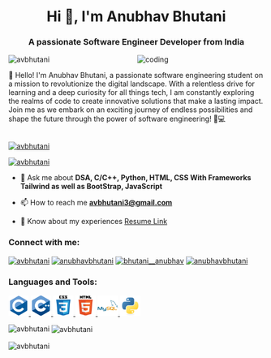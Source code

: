 <h1 align="center">Hi 👋, I'm Anubhav Bhutani</h1>
<h3 align="center">A passionate Software Engineer Developer from India</h3>

<img align = right margin = 10px width = 250px src = "https://media3.giphy.com/media/qgQUggAC3Pfv687qPC/giphy.gif?cid=ecf05e478atuegif9f551jcrz8cymtdjzmwcpd9u6iaqdwam&ep=v1_gifs_search&rid=giphy.gif&ct=g" alt = "coding">
<p align="left"> <img src="https://komarev.com/ghpvc/?username=avbhutani&label=Profile%20views&color=0e75b6&style=flat" alt="avbhutani" /> </p>
<div>
👋 Hello! I'm Anubhav Bhutani, a passionate software engineering student on a mission to revolutionize the digital landscape. With a relentless drive for learning and a deep curiosity for all things tech, I am constantly exploring the realms of code to create innovative solutions that make a lasting impact. Join me as we embark on an exciting journey of endless possibilities and shape the future through the power of software engineering! 🚀💻
</div>
<br>
<p align="left"> <a href="https://github.com/ryo-ma/github-profile-trophy"><img src="https://github-profile-trophy.vercel.app/?username=avbhutani" alt="avbhutani" /></a> </p>

<p align="left"> <a href="https://twitter.com/avbhutani" target="blank"><img src="https://img.shields.io/twitter/follow/avbhutani?logo=twitter&style=for-the-badge" alt="avbhutani" /></a> </p>

- 💬 Ask me about **DSA, C/C++, Python, HTML, CSS With Frameworks Tailwind as well as BootStrap, JavaScript**

- 📫 How to reach me **avbhutani3@gmail.com**

- 📄 Know about my experiences [Resume Link](https://drive.google.com/file/d/1lNQLJ8j3Y4ANhL2V2RWHqDcEoubn5K0M/view?usp=sharing)

<h3 align="left">Connect with me:</h3>
<p align="left">
<a href="https://twitter.com/avbhutani" target="blank"><img align="center" src="https://raw.githubusercontent.com/rahuldkjain/github-profile-readme-generator/master/src/images/icons/Social/twitter.svg" alt="avbhutani" height="30" width="40" /></a>
<a href="https://linkedin.com/in/anubhavbhutani" target="blank"><img align="center" src="https://raw.githubusercontent.com/rahuldkjain/github-profile-readme-generator/master/src/images/icons/Social/linked-in-alt.svg" alt="anubhavbhutani" height="30" width="40" /></a>
<a href="https://instagram.com/bhutani__anubhav" target="blank"><img align="center" src="https://raw.githubusercontent.com/rahuldkjain/github-profile-readme-generator/master/src/images/icons/Social/instagram.svg" alt="bhutani__anubhav" height="30" width="40" /></a>
<a href="https://www.leetcode.com/anubhavbhutani" target="blank"><img align="center" src="https://raw.githubusercontent.com/rahuldkjain/github-profile-readme-generator/master/src/images/icons/Social/leet-code.svg" alt="anubhavbhutani" height="30" width="40" /></a>
</p>

<h3 align="left">Languages and Tools:</h3>
<p align="left"> <a href="https://www.cprogramming.com/" target="_blank" rel="noreferrer"> <img src="https://raw.githubusercontent.com/devicons/devicon/master/icons/c/c-original.svg" alt="c" width="40" height="40"/> </a> <a href="https://www.w3schools.com/cpp/" target="_blank" rel="noreferrer"> <img src="https://raw.githubusercontent.com/devicons/devicon/master/icons/cplusplus/cplusplus-original.svg" alt="cplusplus" width="40" height="40"/> </a> <a href="https://www.w3schools.com/css/" target="_blank" rel="noreferrer"> <img src="https://raw.githubusercontent.com/devicons/devicon/master/icons/css3/css3-original-wordmark.svg" alt="css3" width="40" height="40"/> </a> <a href="https://www.w3.org/html/" target="_blank" rel="noreferrer"> <img src="https://raw.githubusercontent.com/devicons/devicon/master/icons/html5/html5-original-wordmark.svg" alt="html5" width="40" height="40"/> </a> <a href="https://www.mysql.com/" target="_blank" rel="noreferrer"> <img src="https://raw.githubusercontent.com/devicons/devicon/master/icons/mysql/mysql-original-wordmark.svg" alt="mysql" width="40" height="40"/> </a> <a href="https://www.python.org" target="_blank" rel="noreferrer"> <img src="https://raw.githubusercontent.com/devicons/devicon/master/icons/python/python-original.svg" alt="python" width="40" height="40"/> </a> </p>

<p><img align="left" src="https://github-readme-stats.vercel.app/api/top-langs?username=avbhutani&show_icons=true&locale=en&layout=compact" alt="avbhutani" /></p>

<p>&nbsp;<img align="center" src="https://github-readme-stats.vercel.app/api?username=avbhutani&show_icons=true&locale=en" alt="avbhutani" /></p>

<p><img align="center" src="https://github-readme-streak-stats.herokuapp.com/?user=avbhutani&" alt="avbhutani" /></p>
